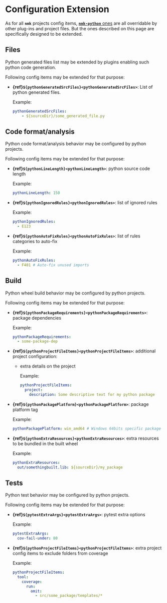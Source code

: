 # Configuration Extension

As for all **`nmk`** projects config items, [**`nmk-python`** ones](config.md) are all overridable by other plug-ins and project files. But the ones described on this page are specifically designed to be extended.

## Files

Python generated files list may be extended by plugins enabling such python code generation.

Following config items may be extended for that purpose:
* **{ref}`${pythonGeneratedSrcFiles}<pythonGeneratedSrcFiles>`**: List of python generated files.

  Example:
  ```yaml
  pythonGeneratedSrcFiles:
      - ${sourceDir}/some_generated_file.py
  ```

## Code format/analysis

Python code format/analysis behavior may be configured by python projects.

Following config items may be extended for that purpose:
* **{ref}`${pythonLineLength}<pythonLineLength>`**: python source code length

  Example:
  ```yaml
  pythonLineLength: 150
  ```
* **{ref}`${pythonIgnoredRules}<pythonIgnoredRules>`**: list of ignored rules

  Example:
  ```yaml
  pythonIgnoredRules:
    - E123
  ```

* **{ref}`${pythonAutoFixRules}<pythonAutoFixRules>`**: list of rules categories to auto-fix

  Example:
  ```yaml
  pythonAutoFixRules:
    - F401 # Auto-fix unused imports
  ```

## Build

Python wheel build behavior may be configured by python projects.

Following config items may be extended for that purpose:
* **{ref}`${pythonPackageRequirements}<pythonPackageRequirements>`**: package dependencies

  Example:
  ```yaml
  pythonPackageRequirements:
    - some-package-dep
  ```
* **{ref}`${pythonProjectFileItems}<pythonProjectFileItems>`**: additional project configuration:
  * extra details on the project

    Example:
    ```yaml
    pythonProjectFileItems:
      project:
        description: Some descriptive text for my python package
    ```
* **{ref}`${pythonPackagePlatform}<pythonPackagePlatform>`**: package platform tag

  Example:
  ```yaml
  pythonPackagePlatform: win_amd64 # Windows 64bits specific package
  ```
* **{ref}`${pythonExtraResources}<pythonExtraResources>`**: extra resources to be bundled in the built wheel

  Example:
  ```yaml
  pythonExtraResources:
    out/somethingbuilt.lib: ${sourceDir}/my_package
  ```

## Tests

Python test behavior may be configured by python projects.

Following config items may be extended for that purpose:
* **{ref}`${pytestExtraArgs}<pytestExtraArgs>`**: pytest extra options

  Example:
  ```yaml
  pytestExtraArgs:
    cov-fail-under: 80
  ```
* **{ref}`${pythonProjectFileItems}<pythonProjectFileItems>`**: extra project config items to exclude folders from coverage

  Example:
  ```yaml
  pythonProjectFileItems:
    tool:
      coverage:
        run:
          omit:
            - src/some_package/templates/*
  ```
